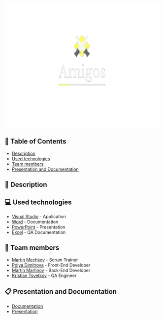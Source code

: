 <p>
  <a href=" rel="noopener">
    <img src="Images/logo2Copy1.png" alt="Logo" width="900" height = "400">
  </a>
</p>

## 📝 Table of Contents
- [Description](#description)
- [Used technologies](#used_technologies)
- [Team members](#team_members)
- [Presentation and Documentation](#documentation)

## 📖 Description <a name="description"></a>


## 💻 Used technologies <a name="used_technologies"></a>
- [Visual Studio](https://visualstudio.microsoft.com/) - Application
- [Word](https://www.microsoft.com/en-us/microsoft-365/word) - Documentation
- [PowerPoint](https://www.microsoft.com/en-us/microsoft-365/powerpoint) - Presentation
- [Excel](https://www.microsoft.com/en-us/microsoft-365/excel) - QA Documentation



## 👥 Team members <a name="team_members"></a>
- [Martin Mechkov](https://github.com/MMMechkov19) - Scrum Trainer 
- [Polya Dimitrova](https://github.com/PDDimitrova19) - Front-End Developer
- [Martin Martinov](https://github.com/MVMartinov19) - Back-End Developer
- [Kristian Tsvetkov](https://github.com/KPTsvetkov19) - QA Engineer

## 📋 Presentation and Documentation <a name="documentation"></a>
+ [Documentation](https://github.com/MMMechkov19/Untitled/blob/main/Documents/Documentation/Untitled-Documentation.docx)
+ [Presentation](https://github.com/MMMechkov19/Untitled/tree/main/Documents/Presentation)

